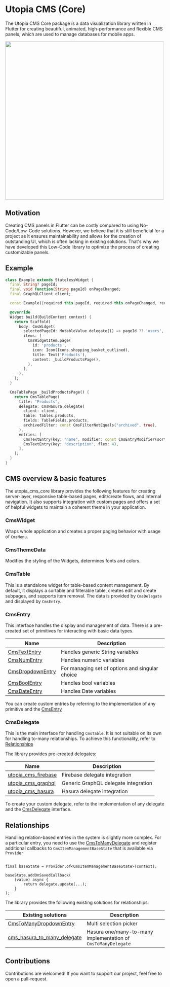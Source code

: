 # Utopia CMS (Core)

The Utopia CMS Core package is a data visualization library written in Flutter for creating beautiful,
animated, high-performance and flexible CMS panels, which are used to manage databases for mobile apps.

<img src="video.gif" height="500px"/>

## Motivation

Creating CMS panels in Flutter can be costly compared to using No-Code/Low-Code solutions. However, we believe that it
is still beneficial for a project as it ensures maintainability and allows for the creation of outstanding UI, which is
often lacking in existing solutions. That's why we have developed this Low-Code library to optimize the process of
creating customizable panels.

## Example

```dart
class Example extends StatelessWidget {
  final String? pageId;
  final void Function(String pageId) onPageChanged;
  final GraphQLClient client;

  const Example({required this.pageId, required this.onPageChanged, required this.client});

  @override
  Widget build(BuildContext context) {
    return Scaffold(
      body: CmsWidget(
        selectedPageId: MutableValue.delegate(() => pageId ?? 'users', onPageChanged),
        items: [
          CmsWidgetItem.page(
            id: 'products',
            icon: Icon(Icons.shopping_basket_outlined),
            title: Text('Products'),
            content: _buildProductsPage(),
          ),
        ],
      ),
    );
  }

  CmsTablePage _buildProductsPage() {
    return CmsTablePage(
      title: "Products",
      delegate: CmsHasura.delegate(
        client: client,
        table: Tables.products,
        fields: TableFields.products,
        archivedFilter: const CmsFilterNotEquals("archived", true),
      ),
      entries: [
        CmsTextEntry(key: "name", modifier: const CmsEntryModifier(sortable: true)),
        CmsTextEntry(key: "description", flex: 4),
      ],
    );
  }
}
```

## CMS overview & basic features

The utopia_cms_core library provides the following features for creating server-layer, responsive table-based pages,
edit/create flows, and internal navigation. It also supports integration with custom pages and offers a set of helpful
widgets to maintain a coherent theme in your application.

### CmsWidget

Wraps whole application and creates a proper paging behavior with usage of `CmsMenu`.

### CmsThemeData

Modifies the styling of the Widgets, determines fonts and colors.

### CmsTable

This is a standalone widget for table-based content management. By default, it displays a sortable and filterable table,
creates edit and create subpages, and supports item removal. The data is provided by `CmsDelegate` and displayed by
`CmsEntry`.

### CmsEntry

This interface handles the display and management of data. There is a pre-created set of primitives for interacting with
basic data types.

| Name                                                                                                       | Description                                     |
|------------------------------------------------------------------------------------------------------------|-------------------------------------------------|
| [CmsTextEntry](https://pub.dev/documentation/utopia_cms/latest/utopia_cms/CmsTextEntry-class.html)         | Handles generic String variables                |
| [CmsNumEntry](https://pub.dev/documentation/utopia_cms/latest/utopia_cms/CmsNumEntry-class.html)           | Handles numeric variables                       |
| [CmsDropdownEntry](https://pub.dev/documentation/utopia_cms/latest/utopia_cms/CmsDropdownEntry-class.html) | For managing set of options and singular choice |
| [CmsBoolEntry](https://pub.dev/documentation/utopia_cms/latest/utopia_cms/CmsBoolEntry-class.html)         | Handles bool variables                          |
| [CmsDateEntry](https://pub.dev/documentation/utopia_cms/latest/utopia_cms/CmsDateEntry-class.html)         | Handles Date variables                          |

You can create custom entries by referring to the implementation of any primitive and the
[CmsEntry](https://pub.dev/documentation/utopia_cms/latest/utopia_cms/CmsEntry-class.html)

### CmsDelegate

This is the main interface for handling  `CmsTable`. It is not suitable on its own for handling to-many relationships.
To achieve this functionality, refer to [Relationships](#Relationships)

The library provides pre-created delegates:

| Name                                                                | Description                          |
|---------------------------------------------------------------------|--------------------------------------|
| [utopia_cms_firebase](https://pub.dev/packages/utopia_cms_firebase) | Firebase delegate integration        |
| [utopia_cms_graphql](https://pub.dev/packages/utopia_cms_graphql)   | Generic GraphQL delegate integration |
| [utopia_cms_hasura](https://pub.dev/packages/utopia_cms_hasura)     | Hasura delegate integration          |

To create your custom delegate, refer to the implementation of any delegate and the
[CmsDelegate](https://pub.dev/documentation/utopia_cms/latest/utopia_cms/CmsDelegate-class.html) interface.

## Relationships

Handling relation-based entries in the system is slightly more complex. For a particular entry, you need to use
the [CmsToManyDelegate](https://pub.dev/documentation/utopia_cms/latest/utopia_cms/CmsToManyDelegate-class.html)
and register additional callbacks to `CmsItemManagementBaseState` that is available via `Provider`

```

final baseState = Provider.of<CmsItemManagementBaseState>(context);

baseState.addOnSavedCallback(
    (value) async {
        return delegate.update(...);
    }
);
```
The library provides the following existing solutions for relationships:

| Existing solutions                                                                                                                                    | Description                                                    |
|-------------------------------------------------------------------------------------------------------------------------------------------------------|----------------------------------------------------------------|
| [CmsToManyDropdownEntry](https://pub.dev/documentation/utopia_cms/latest/utopia_cms/CmsTextEntry-class.html)                                          | Multi selection picker                                         |
| [cms_hasura_to_many_delegate](https://github.com/Utopia-USS/utopia_cms/blob/master/packages/hasura/lib/src/delegate/cms_hasura_to_many_delegate.dart) | Hasura one/many-to-many implementation of  `CmsToManyDelegate` |

## Contributions

Contributions are welcomed! If you want to support our project, feel free to open a pull-request.


